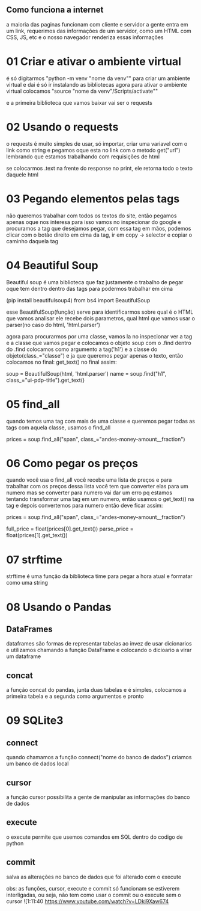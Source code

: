 ## Como funciona a internet
a maioria das paginas funcionam com cliente e servidor
a gente entra em um link, requerimos das informações de um servidor, como um HTML com CSS, JS, etc
e o nosso navegador renderiza essas informações

# 01 Criar e ativar o ambiente virtual
é só digitarmos "python -m venv "nome da venv"" para criar um ambiente virtual e dai é só ir instalando as bibliotecas
agora para ativar o ambiente virtual colocamos "source "nome da venv"/Scripts/activate""

e a primeira biblioteca que vamos baixar vai ser o requests

# 02 Usando o requests
o requests é muito simples de usar, só importar, criar uma variavel com o link como string e pegamos oque esta no link com o metodo 
get("url")
lembrando que estamos trabalhando com requisições de html

se colocarmos .text na frente do response no print, ele retorna todo o texto daquele html

# 03 Pegando elementos pelas tags
não queremos trabalhar com todos os textos do site, então pegamos apenas oque nos interesa
para isso vamos no inspecionar do google e procuramos a tag que desejamos pegar, com essa tag em mãos, podemos clicar com o botão direito em cima da tag, ir em copy -> selector e copiar o caminho daquela tag

# 04 Beautiful Soup
Beautiful soup é uma biblioteca que faz justamente o trabalho de pegar oque tem dentro dentro das tags para podermos trabalhar em cima

(pip install beautifulsoup4)
from bs4 import BeautifulSoup

esse BeautifulSoup(função) serve para identificarmos sobre qual é o HTML que vamos analisar
ele recebe dois parametros, qual html que vamos usar o parser(no caso do html, 'html.parser')

agora para procurarmos por uma classe, vamos la no inspecionar ver a tag e a classe que vamos pegar e colocamos o objeto soup com o .find
dentro do .find colocamos como argumento a tag('h1') e a classe do objeto(class_="classe")
e ja que queremos pegar apenas o texto, então colocamos no final: get_text()
no final assim: 

soup = BeautifulSoup(html, 'html.parser')
name = soup.find("h1", class_="ui-pdp-title").get_text()

# 05 find_all
quando temos uma tag com mais de uma classe e queremos pegar todas as tags com aquela classe, usamos o find_all

prices = soup.find_all("span", class_="andes-money-amount__fraction")

# 06 Como pegar os preços
quando você usa o find_all você recebe uma lista de preços e para trabalhar com os preços dessa lista você tem que converter elas para um numero
mas se converter para numero vai dar um erro pq estamos tentando transformar uma tag em um numero, então usamos o get_text() na tag e depois convertemos para numero
então deve ficar assim:

prices = soup.find_all("span", class_="andes-money-amount__fraction")

full_price = float(prices[0].get_text())
parse_price = float(prices[1].get_text())

# 07 strftime
strftime é uma função da biblioteca time para pegar a hora atual e formatar como uma string

# 08 Usando o Pandas
## DataFrames
dataframes são formas de representar tabelas ao invez de usar dicionarios e utilizamos chamando a função DataFrame e colocando o dicioario a virar um dataframe

## concat
a função concat do pandas, junta duas tabelas e é simples, colocamos a primeira tabela e a segunda como argumentos e pronto

# 09 SQLite3
## connect
quando chamamos a função connect("nome do banco de dados") criamos um banco de dados local

## cursor
a função cursor possibilita a gente de manipular as informações do banco de dados 

## execute
o execute permite que usemos comandos em SQL dentro do codigo de python

## commit
salva as alterações no banco de dados que foi alterado com o execute

obs: as funções, cursor, execute e commit só funcionam se estiverem interligadas, ou seja, não tem como usar o commit ou o execute sem o cursor
![1:11:40 
https://www.youtube.com/watch?v=LDki9Xaw674